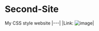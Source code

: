# Second-Site
My CSS style website
|---|
|Link: ![image](https://user-images.githubusercontent.com/125631878/232855428-db1a3c50-1f4d-4f8d-ab9b-5a1afb67d9ae.png)|


